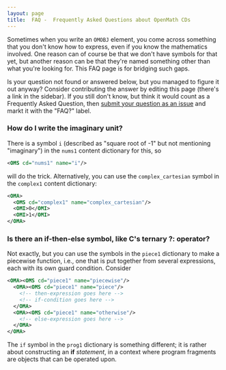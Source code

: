 ```yaml
---
layout: page
title:  FAQ -  Frequently Asked Questions about OpenMath CDs
---
```

Sometimes when you write an `OMOBJ` element, you come across something that you don't know how to express, even if you know the mathematics involved. One reason can of course be that we don't have symbols for that yet, but another reason can be that they're named something other than what you're looking for. This FAQ page is for bridging such gaps.

Is your question not found or answered below, but you managed to figure it out anyway? Consider contributing the answer by editing this page (there's a link in the sidebar). If you still don't know, but think it would count as a Frequently Asked Question, then [submit your question as an issue](https://github.com/openmath/CDs/issues) and markt it with the "FAQ?" label.

### How do I write the imaginary unit?

There is a symbol `i` (described as "square root of -1" but not mentioning "imaginary") in the `nums1` content dictionary for this, so
```XML
<OMS cd="nums1" name="i"/>
```
will do the trick. Alternatively, you can use the `complex_cartesian` symbol in the `complex1` content dictionary:
```XML
<OMA>
  <OMS cd="complex1" name="complex_cartesian"/>
  <OMI>0</OMI>
  <OMI>1</OMI>
</OMA>
```

### Is there an if-then-else symbol, like C's ternary ?: operator?

Not exactly, but you can use the symbols in the `piece1` dictionary to make a piecewise function, i.e., one that is put together from several expressions, each with its own guard condition. Consider

```XML
<OMA><OMS cd="piece1" name="piecewise"/>
  <OMA><OMS cd="piece1" name="piece"/>
    <!-- then-expression goes here -->
    <!-- if-condition goes here -->
  </OMA>
  <OMA><OMS cd="piece1" name="otherwise"/>
    <!-- else-expression goes here -->
  </OMA>
</OMA>
```

The `if` symbol in the `prog1` dictionary is something different; it is rather about constructing an **if** _statement_, in a context where program fragments are objects that can be operated upon.


